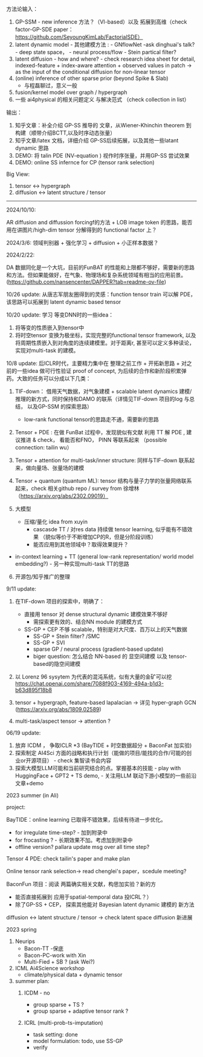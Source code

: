 

方法论输入：
1. GP-SSM - new inference 方法？（VI-based）以及 拓展到高维（check factor-GP-SDE paper：https://github.com/SeyoungKimLab/FactorialSDE）
2. latent dynamic model - 其他建模方法 :
       - GNflowNet -ask dinghuai's talk?
       -  deep state space，
       -   neural process/flow 
       -   Stein partical filter?
3. latent diffusion - how and where?
       - check research idea sheet for detail, indexed-feature + index-aware attention + observed values in patch -> as the input of the conditional diffusion for non-linear tensor  
4. (online) inference of other sparse prior (beyond Spike & Slab)
   - 与程磊聊过，意义一般
5. fusion/kernel model over graph / hypergraph
6. 一些 ai4physical 的相关问题定义 与解决范式 （check collection in list）

输出：
1. 知乎文章：补全介绍 GP-SS 推导的 文章，从Wiener-Khinchin theorem 到 构建（顺带介绍BCTT,以及时序动态张量）
2. 知乎文章/latex 文档，详细介绍 GP-SS后续拓展，以及其他一些latant dynamic 思路
3. DEMO: 将 talin PDE (NV-equation ) 视作时序张量，并用GP-SS 尝试效果
4. DEMO: online SS infernce for CP (tensor rank selection)


Big View:
1. tensor <-> hypergraph
2. diffusion <-> latent  structure / tensor

-----------------------------------------------------------------------------------------

2024/10/10:

AR diffusion and diffussion forcingf的方法 + LOB image token 的思路，能否用在讲图片/high-dim tensor 分解得到的 functional factor 上？

2024/3/6:
领域判别器 + 强化学习 + diffusion + 小正样本数据？


2024/2/22:

DA 数据同化是一个大坑，目前的FunBAT 的性能和上限都不够好，需要新的思路和方法。但如果能做好，在气象、物理场和复杂系统领域有相当的应用前景。(https://github.com/nansencenter/DAPPER?tab=readme-ov-file)

10/26 update:
从唐志军朋友圈得到的灵感：function tensor train 可以解 PDE，该思路可以拓展到 latent dynamic based tensor


10/20 update:
学习 等变DNN时的一些idea：
1. 将等变的性质嵌入到tensor中
2. 将时空tensor 变换为极坐标，实现完整的functional tensor framework, 以及将周期性质嵌入到对角度的连续建模里。对于距离r, 甚至可以定义多种读论，实现对multi-task 的建模。 

10/8 update:
后ICLR时代，主要精力集中在 整理之前工作 + 开拓新思路 + 对之前的一些idea 做可行性验证 proof of concept, 为后续的合作和新阶段积累弹药。大致的任务可以分成以下几类：

1. TIF-down： 借用天气数据，对气象建模 + scalable latent dynamics 建模/推理的新方式，同时保持和DAMO 的联系（详情见TIF-down 项目的log 与总结， 以及GP-SSM 的探索思路） 
    - low-rank functional tensor的思路走不通，需要新的思路 
   
2.  Tensor + PDE : 在做 FunBat 过程中，发现貌似有文献 利用 TT 解 PDE , 建议推进 & check， 看能否和FNO， PINN 等联系起来 （possible connection: tailin wu）

3. Tensor + attention for multi-task/inner structure: 同样与TIF-down 联系起来，做向量场、张量场的建模
   

4. Tensor + quantum (quantum ML): tensor 结构与量子力学的张量网络联系起来，check 相关github repo / survey from 徐增林（https://arxiv.org/abs/2302.09019）

5. 大模型
   - 压缩/量化 idea from xuyin 
     - cascasde TT / 对res data 持续做 tensor learning, 似乎能有不错效果 （貌似等价于不断增加CP的R，但是分阶段训练）
     - 能否应用到其他领域中？取得效果提升？
        
  -  in-context learning + TT (general low-rank representation/ world model embedding?)  - 另一种实现multi-task TT的思路

6. 开源包/知乎推广的整理


9/11 update:
1. 在TIF-down 项目的探索中，明确了：
   - 直接用 tensor 对 dense structural dynamic 建模效果不够好
       - 需探索更有效的、结合NN module 的建模方式
   - SS-GP + CEP 不够 scalable，特别是对大尺度、百万以上的天气数据  
       - SS-GP + Stein filter? /SMC
       - SS-GP + SVI 
       - sparse GP / neural process (gradient-based update) 
       - biger question: 怎么结合 NN-based 的 显空间建模 以及 tensor-based的隐空间建模

2. 以 Lorenz 96 sysytem 为代表的混沌系统，似有大量的金矿可以挖
   https://chat.openai.com/share/7088f903-4169-494a-b1d3-b63d895f18b8

3. tensor + hypergraph, feature-based lapalacian -> 详见 hyper-graph GCN (https://arxiv.org/abs/1809.02589)

4. multi-task/aspect tensor -> attention ?

06/19 update: 
1. 放弃 ICDM ， 争取ICLR *3 (BayTIDE + 时空数据超分 + BaconFat 加实验)
2. 探索制定 AI4Sci 方面的战略和执行计划（能做的项目/能找的合作/可能的创业or开源项目）
       - check 集智读书会内容
3. 探索大模型LLM可能和当前研究结合的点。掌握基本的技能
       - play with HuggingFace + GPT2 + TS demo,
       - 关注用LLM 联动下游小模型的一些前沿文章+demo


2023 summer (in Ali)

project:

BayTIDE：online learning 已取得不错效果，后续有待进一步优化。
- for irregulate time-step? - 加到附录中
- for frocasting ? - 长期效果不加。考虑加到附录中
- offline version? pallara update msg over all time step?

Tensor 4 PDE: check tailin's paper and make plan 

Online tensor rank selection-> read chenglei's paper，scedule meeting? 

BaconFun 项目：阅读 两篇确实相关文献，构思加实验？新的方
- 能否直接拓展到 应用于spatial-temporal data 投ICRL？）
- 除了GP-SS + CEP， 探索其他能对 Bayesian latent dynamic 建模的 新方法 

diffusion <-> latent  structure / tensor -> check latent space diffusion 新进展


2023 spring

1.  Neurips 
       - Bacon-TT -保底
       - Bacon-PC-work with Xin
       - Multi-Fied + SB ? (ask Wei?)
2.  ICML Ai4Science workshop
       - climate/physical data + dynamic tensor   
3.  summer plan:
    1.  ICDM - no 
           - group sparse + TS ?
           - group sparse + adaptive tensor rank ?   
  
    2.  ICRL (multi-prob-ts-imputation)
           - task setting: done
           - model formulation: todo, use SS-GP 
           - verify 

